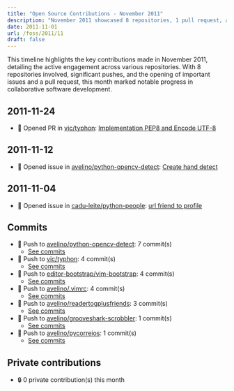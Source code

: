 ```yaml
---
title: "Open Source Contributions - November 2011"
description: "November 2011 showcased 8 repositories, 1 pull request, and 2 issues, reflecting significant contributions and collaboration in the open-source community."
date: 2011-11-01
url: /foss/2011/11
draft: false
---
```


This timeline highlights the key contributions made in November 2011, detailing the active engagement across various repositories. With 8 repositories involved, significant pushes, and the opening of important issues and a pull request, this month marked notable progress in collaborative software development.

## 2011-11-24

- 🔀 Opened PR in [vic/typhon](https://github.com/vic/typhon): [Implementation PEP8 and Encode UTF-8](https://github.com/vic/typhon/pull/2)

## 2011-11-12

- 🐛 Opened issue in [avelino/python-opencv-detect](https://github.com/avelino/python-opencv-detect): [Create hand detect](https://github.com/avelino/python-opencv-detect/issues/1)

## 2011-11-04

- 🐛 Opened issue in [cadu-leite/python-people](https://github.com/cadu-leite/python-people): [url friend to profile](https://github.com/cadu-leite/python-people/issues/4)

## Commits

- 🔨 Push to [avelino/python-opencv-detect](https://github.com/avelino/python-opencv-detect): 7 commit(s)
  - [See commits](https://github.com/avelino/python-opencv-detect/commits?author=avelino&since=2011-11-01T00:00:00Z&until=2011-11-30T23:59:59Z)
- 🔨 Push to [vic/typhon](https://github.com/vic/typhon): 4 commit(s)
  - [See commits](https://github.com/vic/typhon/commits?author=avelino&since=2011-11-01T00:00:00Z&until=2011-11-30T23:59:59Z)
- 🔨 Push to [editor-bootstrap/vim-bootstrap](https://github.com/editor-bootstrap/vim-bootstrap): 4 commit(s)
  - [See commits](https://github.com/editor-bootstrap/vim-bootstrap/commits?author=avelino&since=2011-11-01T00:00:00Z&until=2011-11-30T23:59:59Z)
- 🔨 Push to [avelino/.vimrc](https://github.com/avelino/.vimrc): 4 commit(s)
  - [See commits](https://github.com/avelino/.vimrc/commits?author=avelino&since=2011-11-01T00:00:00Z&until=2011-11-30T23:59:59Z)
- 🔨 Push to [avelino/readertogplusfriends](https://github.com/avelino/readertogplusfriends): 3 commit(s)
  - [See commits](https://github.com/avelino/readertogplusfriends/commits?author=avelino&since=2011-11-01T00:00:00Z&until=2011-11-30T23:59:59Z)
- 🔨 Push to [avelino/grooveshark-scrobbler](https://github.com/avelino/grooveshark-scrobbler): 1 commit(s)
  - [See commits](https://github.com/avelino/grooveshark-scrobbler/commits?author=avelino&since=2011-11-01T00:00:00Z&until=2011-11-30T23:59:59Z)
- 🔨 Push to [avelino/pycorreios](https://github.com/avelino/pycorreios): 1 commit(s)
  - [See commits](https://github.com/avelino/pycorreios/commits?author=avelino&since=2011-11-01T00:00:00Z&until=2011-11-30T23:59:59Z)

## Private contributions

- 🔒 0 private contribution(s) this month

